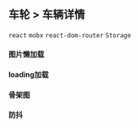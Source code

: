 ## 车轮 > 车辆详情

`react` `mobx` `react-dom-router` `Storage`

#### 图片懒加载

#### loading加载

#### 骨架图

#### 防抖